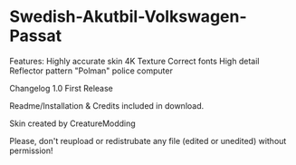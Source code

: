 # Swedish-Akutbil-Volkswagen-Passat

Features: 
Highly accurate skin 
4K Texture 
Correct fonts 
High detail 
Reflector pattern 
"Polman" police computer 

Changelog 
1.0 First Release 

Readme/Installation & Credits included in download. 

Skin created by CreatureModding 

Please, don't reupload or redistrubate any file (edited or unedited) without permission!
